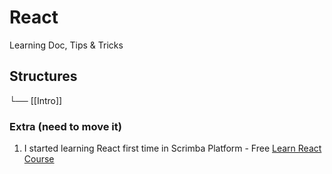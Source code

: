 # React

Learning Doc, Tips & Tricks

## Structures

└── [[Intro]]

### Extra (need to move it)

1. I started learning React first time in Scrimba Platform - Free [Learn React Course](https://scrimba.com/learn-react-c0e)
